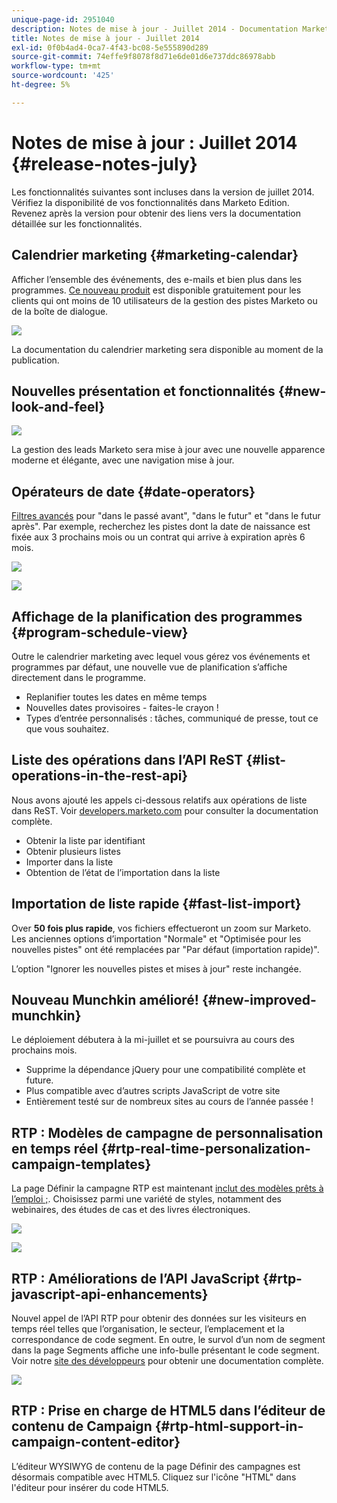 ```yaml
---
unique-page-id: 2951040
description: Notes de mise à jour - Juillet 2014 - Documentation Marketo - Documentation du produit
title: Notes de mise à jour - Juillet 2014
exl-id: 0f0b4ad4-0ca7-4f43-bc08-5e555890d289
source-git-commit: 74effe9f8078f8d71e6de01d6e737ddc86978abb
workflow-type: tm+mt
source-wordcount: '425'
ht-degree: 5%

---
```


# Notes de mise à jour : Juillet 2014 {#release-notes-july}

Les fonctionnalités suivantes sont incluses dans la version de juillet 2014. Vérifiez la disponibilité de vos fonctionnalités dans Marketo Edition. Revenez après la version pour obtenir des liens vers la documentation détaillée sur les fonctionnalités.

## Calendrier marketing {#marketing-calendar}

Afficher l’ensemble des événements, des e-mails et bien plus dans les programmes. [Ce nouveau produit](/help/marketo/product-docs/core-marketo-concepts/marketing-calendar/understanding-the-calendar/navigating-the-marketing-calendar.md) est disponible gratuitement pour les clients qui ont moins de 10 utilisateurs de la gestion des pistes Marketo ou de la boîte de dialogue.

![](assets/image2014-9-22-14-3a22-3a27.png)

La documentation du calendrier marketing sera disponible au moment de la publication.

## Nouvelles présentation et fonctionnalités {#new-look-and-feel}

![](assets/image2014-9-22-14-3a22-3a47.png)

La gestion des leads Marketo sera mise à jour avec une nouvelle apparence moderne et élégante, avec une navigation mise à jour.

## Opérateurs de date {#date-operators}

[Filtres avancés](/help/marketo/product-docs/core-marketo-concepts/smart-lists-and-static-lists/creating-a-smart-list/smart-list-filter-operators-glossary.md) pour &quot;dans le passé avant&quot;, &quot;dans le futur&quot; et &quot;dans le futur après&quot;. Par exemple, recherchez les pistes dont la date de naissance est fixée aux 3 prochains mois ou un contrat qui arrive à expiration après 6 mois.

![](assets/image2014-9-22-14-3a23-3a56.png)

![](assets/image2014-9-22-14-3a24-3a39.png)

## Affichage de la planification des programmes {#program-schedule-view}

Outre le calendrier marketing avec lequel vous gérez vos événements et programmes par défaut, une nouvelle vue de planification s’affiche directement dans le programme.

* Replanifier toutes les dates en même temps
* Nouvelles dates provisoires - faites-le crayon !
* Types d’entrée personnalisés : tâches, communiqué de presse, tout ce que vous souhaitez.

## Liste des opérations dans l’API ReST {#list-operations-in-the-rest-api}

Nous avons ajouté les appels ci-dessous relatifs aux opérations de liste dans ReST. Voir [developers.marketo.com](https://developers.marketo.com/documentation/rest/) pour consulter la documentation complète.

* Obtenir la liste par identifiant
* Obtenir plusieurs listes
* Importer dans la liste
* Obtention de l’état de l’importation dans la liste

## Importation de liste rapide {#fast-list-import}

Over **50 fois plus rapide**, vos fichiers effectueront un zoom sur Marketo. Les anciennes options d’importation &quot;Normale&quot; et &quot;Optimisée pour les nouvelles pistes&quot; ont été remplacées par &quot;Par défaut (importation rapide)&quot;.

L’option &quot;Ignorer les nouvelles pistes et mises à jour&quot; reste inchangée.

## Nouveau Munchkin amélioré! {#new-improved-munchkin}

Le déploiement débutera à la mi-juillet et se poursuivra au cours des prochains mois.

* Supprime la dépendance jQuery pour une compatibilité complète et future.
* Plus compatible avec d’autres scripts JavaScript de votre site
* Entièrement testé sur de nombreux sites au cours de l’année passée !

## RTP : Modèles de campagne de personnalisation en temps réel {#rtp-real-time-personalization-campaign-templates}

La page Définir la campagne RTP est maintenant [inclut des modèles prêts à l’emploi ;](/help/marketo/product-docs/web-personalization/using-templates/using-templates-to-create-web-campaigns.md). Choisissez parmi une variété de styles, notamment des webinaires, des études de cas et des livres électroniques.

![](assets/image2014-9-22-14-3a25-3a13.png)

![](assets/image2014-9-22-14-3a25-3a47.png)

## RTP : Améliorations de l’API JavaScript {#rtp-javascript-api-enhancements}

Nouvel appel de l’API RTP pour obtenir des données sur les visiteurs en temps réel telles que l’organisation, le secteur, l’emplacement et la correspondance de code segment. En outre, le survol d’un nom de segment dans la page Segments affiche une info-bulle présentant le code segment. Voir notre [site des développeurs](https://developers.marketo.com/documentation/websites/rtp-js-api/) pour obtenir une documentation complète.

![](assets/image2014-9-22-14-3a26-3a11.png)

## RTP : Prise en charge de HTML5 dans l’éditeur de contenu de Campaign {#rtp-html-support-in-campaign-content-editor}

L’éditeur WYSIWYG de contenu de la page Définir des campagnes est désormais compatible avec HTML5. Cliquez sur l&#39;icône &quot;HTML&quot; dans l&#39;éditeur pour insérer du code HTML5.
